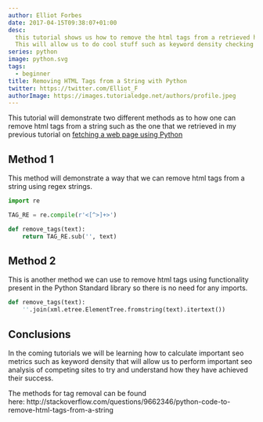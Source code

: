 ```yaml
---
author: Elliot Forbes
date: 2017-04-15T09:38:07+01:00
desc:
  this tutorial shows us how to remove the html tags from a retrieved html page.
  This will allow us to do cool stuff such as keyword density checking etc.
series: python
image: python.svg
tags:
  - beginner
title: Removing HTML Tags from a String with Python
twitter: https://twitter.com/Elliot_F
authorImage: https://images.tutorialedge.net/authors/profile.jpeg
---
```


This tutorial will demonstrate two different methods as to how one can remove html tags from a string such as the one that we retrieved in my previous tutorial on [fetching a web page using Python](/python/fetching-web-pages-python/)

## Method 1

<p>This method will demonstrate a way that we can remove html tags from a string using regex strings. </p>

```py
import re

TAG_RE = re.compile(r'<[^>]+>')

def remove_tags(text):
    return TAG_RE.sub('', text)
```

## Method 2

<p>This is another method we can use to remove html tags using functionality present in the Python Standard library so there is no need for any imports.</p>

```py
def remove_tags(text):
    ''.join(xml.etree.ElementTree.fromstring(text).itertext())
```

## Conclusions

<p>In the coming tutorials we will be learning how to calculate important seo metrics such as keyword density that will allow us to perform important seo analysis of competing sites to try and understand how they have achieved their success.</p>

<p>The methods for tag removal can be found here: http://stackoverflow.com/questions/9662346/python-code-to-remove-html-tags-from-a-string</p>
